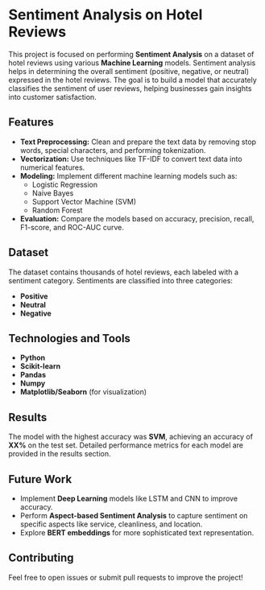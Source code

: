# Sentiment Analysis on Hotel Reviews

This project is focused on performing **Sentiment Analysis** on a dataset of hotel reviews using various **Machine Learning** models. Sentiment analysis helps in determining the overall sentiment (positive, negative, or neutral) expressed in the hotel reviews. The goal is to build a model that accurately classifies the sentiment of user reviews, helping businesses gain insights into customer satisfaction.

## Features
- **Text Preprocessing:** Clean and prepare the text data by removing stop words, special characters, and performing tokenization.
- **Vectorization:** Use techniques like TF-IDF to convert text data into numerical features.
- **Modeling:** Implement different machine learning models such as:
  - Logistic Regression
  - Naive Bayes
  - Support Vector Machine (SVM)
  - Random Forest
- **Evaluation:** Compare the models based on accuracy, precision, recall, F1-score, and ROC-AUC curve.

## Dataset
The dataset contains thousands of hotel reviews, each labeled with a sentiment category. Sentiments are classified into three categories:
- **Positive**
- **Neutral**
- **Negative**

## Technologies and Tools
- **Python**
- **Scikit-learn**
- **Pandas**
- **Numpy**
- **Matplotlib/Seaborn** (for visualization)

## Results
The model with the highest accuracy was **SVM**, achieving an accuracy of **XX%** on the test set. Detailed performance metrics for each model are provided in the results section.

## Future Work
- Implement **Deep Learning** models like LSTM and CNN to improve accuracy.
- Perform **Aspect-based Sentiment Analysis** to capture sentiment on specific aspects like service, cleanliness, and location.
- Explore **BERT embeddings** for more sophisticated text representation.

## Contributing
Feel free to open issues or submit pull requests to improve the project!
